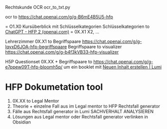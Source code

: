 Rechtskunde OCR
ocr_to_txt.py

ocr to https://chat.openai.com/g/g-B6mE4B5U5-hfp

= O1.X0 Kursüberblick mit Schlüsselkategorien
		Schlüsselkategorien to [ChatGPT - HFP 2 (openai.com)](https://chat.openai.com/g/g-lN7vQHLqN-hfp-2)
		= 0X.X1 X2, ...

Lehrerzimmer
0X.X1 to Begriffspaare https://chat.openai.com/g/g-IqyxD6JOA-hfp-begriffspaare
	Begriffspaare to visualizer https://chat.openai.com/g/g-b4f3kVB33-hfp-visualizer

H5P Questionset
0X.XX + Begriffspaare to https://chat.openai.com/g/g-e7ppew09T-hfp-bloomh5p/ um ein booklet mit  [Neuen Inhalt erstellen | Lumi](https://app.lumi.education/dashboard/content/658e63d19228e4d1acd86ad1/edit)

# HFP Dokumetation tool
1. 0X.XX to Legal Mentor
2. Theorie + einzelne Fall aus im Legal mentor  to HFP Rechtsfall generator
3. Fälle aus Rechtsfall generator in Lumi SACHVERHALT ANALYSIEREN
4. Lösungen aus Legal mentor oder Rechtsfall generator verlinken in Obsidian


